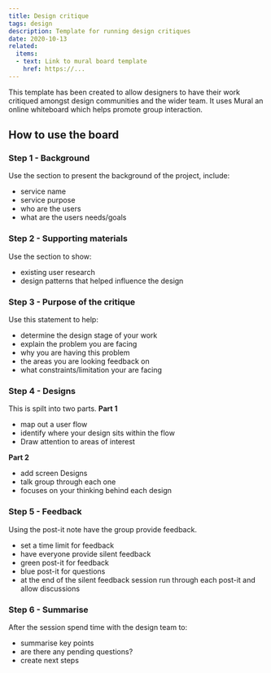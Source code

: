 ```yaml
---
title: Design critique
tags: design
description: Template for running design critiques
date: 2020-10-13
related:
  items:
  - text: Link to mural board template
    href: https://...
---
```


This template has been created to allow designers to have their work critiqued amongst design communities and the wider team. It uses Mural an online whiteboard which helps promote group interaction.  

## How to use the board

### Step 1 - Background
Use the section to present the background of the project, include:
* service name
* service purpose
* who are the users
* what are the users needs/goals

### Step 2 - Supporting materials
Use the section to show:
* existing user research
* design patterns that helped influence the design

### Step 3 - Purpose of the critique
Use this statement to help:
* determine the design stage of your work
* explain the problem you are facing
* why you are having this problem
* the areas you are looking feedback on
* what constraints/limitation your are facing

### Step 4 - Designs
This is spilt into two parts.
**Part 1**
* map out a user flow
* identify where your design sits within the flow
* Draw attention to areas of interest

**Part 2**
* add screen Designs
* talk group through each one
* focuses on your thinking behind each design

### Step 5 - Feedback
Using the post-it note have the group provide feedback.
* set a time limit for feedback
* have everyone provide silent feedback
* green post-it for feedback
* blue post-it for questions
* at the end of the silent feedback session run through each post-it and allow discussions


### Step 6 - Summarise
After the session spend time with the design team to:
* summarise key points
* are there any pending questions?
* create next steps
